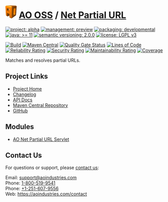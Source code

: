 # [<img src="ao-logo.png" alt="AO Logo" width="35" height="40">](https://github.com/ao-apps) [AO OSS](https://github.com/ao-apps/ao-oss) / [Net Partial URL](https://github.com/ao-apps/ao-net-partial-url)

[![project: alpha](https://oss.aoapps.com/ao-badges/project-alpha.svg)](https://aoindustries.com/life-cycle#project-alpha)
[![management: preview](https://oss.aoapps.com/ao-badges/management-preview.svg)](https://aoindustries.com/life-cycle#management-preview)
[![packaging: developmental](https://oss.aoapps.com/ao-badges/packaging-developmental.svg)](https://aoindustries.com/life-cycle#packaging-developmental)  
[![java: &gt;= 11](https://oss.aoapps.com/ao-badges/java-11.svg)](https://docs.oracle.com/en/java/javase/11/)
[![semantic versioning: 2.0.0](https://oss.aoapps.com/ao-badges/semver-2.0.0.svg)](https://semver.org/spec/v2.0.0.html)
[![license: LGPL v3](https://oss.aoapps.com/ao-badges/license-lgpl-3.0.svg)](https://www.gnu.org/licenses/lgpl-3.0)

[![Build](https://github.com/ao-apps/ao-net-partial-url/workflows/Build/badge.svg?branch=master)](https://github.com/ao-apps/ao-net-partial-url/actions?query=workflow%3ABuild)
[![Maven Central](https://maven-badges.herokuapp.com/maven-central/com.aoapps/ao-net-partial-url/badge.svg)](https://maven-badges.herokuapp.com/maven-central/com.aoapps/ao-net-partial-url)
[![Quality Gate Status](https://sonarcloud.io/api/project_badges/measure?branch=master&project=com.aoapps%3Aao-net-partial-url&metric=alert_status)](https://sonarcloud.io/dashboard?branch=master&id=com.aoapps%3Aao-net-partial-url)
[![Lines of Code](https://sonarcloud.io/api/project_badges/measure?branch=master&project=com.aoapps%3Aao-net-partial-url&metric=ncloc)](https://sonarcloud.io/component_measures?branch=master&id=com.aoapps%3Aao-net-partial-url&metric=ncloc)  
[![Reliability Rating](https://sonarcloud.io/api/project_badges/measure?branch=master&project=com.aoapps%3Aao-net-partial-url&metric=reliability_rating)](https://sonarcloud.io/component_measures?branch=master&id=com.aoapps%3Aao-net-partial-url&metric=Reliability)
[![Security Rating](https://sonarcloud.io/api/project_badges/measure?branch=master&project=com.aoapps%3Aao-net-partial-url&metric=security_rating)](https://sonarcloud.io/component_measures?branch=master&id=com.aoapps%3Aao-net-partial-url&metric=Security)
[![Maintainability Rating](https://sonarcloud.io/api/project_badges/measure?branch=master&project=com.aoapps%3Aao-net-partial-url&metric=sqale_rating)](https://sonarcloud.io/component_measures?branch=master&id=com.aoapps%3Aao-net-partial-url&metric=Maintainability)
[![Coverage](https://sonarcloud.io/api/project_badges/measure?branch=master&project=com.aoapps%3Aao-net-partial-url&metric=coverage)](https://sonarcloud.io/component_measures?branch=master&id=com.aoapps%3Aao-net-partial-url&metric=Coverage)

Matches and resolves partial URLs.

## Project Links
* [Project Home](https://oss.aoapps.com/net-partial-url/)
* [Changelog](https://oss.aoapps.com/net-partial-url/changelog)
* [API Docs](https://oss.aoapps.com/net-partial-url/apidocs/)
* [Maven Central Repository](https://central.sonatype.com/artifact/com.aoapps/ao-net-partial-url)
* [GitHub](https://github.com/ao-apps/ao-net-partial-url)

## Modules
* [AO Net Partial URL Servlet](https://github.com/ao-apps/ao-net-partial-url-servlet)

## Contact Us
For questions or support, please [contact us](https://aoindustries.com/contact):

Email: [support@aoindustries.com](mailto:support@aoindustries.com)  
Phone: [1-800-519-9541](tel:1-800-519-9541)  
Phone: [+1-251-607-9556](tel:+1-251-607-9556)  
Web: https://aoindustries.com/contact
